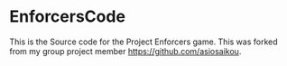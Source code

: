 # EnforcersCode
This is the Source code for the Project Enforcers game. This was forked from my group project member https://github.com/asiosaikou.
